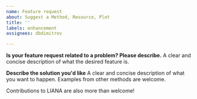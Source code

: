 ```yaml
---
name: Feature request
about: Suggest a Method, Resource, Plot
title: ''
labels: enhancement
assignees: dbdimitrov

---
```


**Is your feature request related to a problem? Please describe.**
A clear and concise description of what the desired feature is.

**Describe the solution you'd like**
A clear and concise description of what you want to happen. Examples from other methods are welcome.


Contributions to LIANA are also more than welcome!
